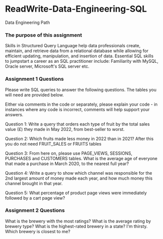 # ReadWrite-Data-Engineering-SQL
Data Engineering Path

<h3>The purpose of this assignment</h3>

Skills in Structured Query Language help data professionals create, maintain, and retrieve data from a relational database while allowing for efficient updating, manipulation, and insertion of data. Essential SQL skills to jumpstart a career as an SQL practitioner include: Familiarity with MySQL, Oracle server, Microsoft's SQL server etc.


<h3>Assignment 1 Questions</h3>

Please write SQL queries to answer the following questions. The tables you will need are provided below.

Either via comments in the code or separately, please explain your code - in instances where any code is incorrect, comments will help support your answers.

Question 1:
Write a query that orders each type of fruit by the total sales value (£) they made in May 2022, from best-seller to worst.

Question 2:
Which fruits made less money in 2022 than in 2021?
After this you do not need FRUIT_SALES or FRUITS tables

Question 3:
From here on, please use PAGE_VIEWS, SESSIONS, PURCHASES and CUSTOMERS tables.
What is the average age of everyone that made a purchase in March 2020, to the nearest full year?

Question 4:
Write a query to show which channel was responsible for the 2nd largest amount of money made each year, and how much money this channel brought in that year.

Question 5:
What percentage of product page views were immediately followed by a cart page view?


<h3>Assignment 2 Questions</h3>

What is the brewery with the most ratings?
What is the average rating by brewery type?
What is the highest-rated brewery in a state?
I'm thirsty. Which brewery is closest to me?